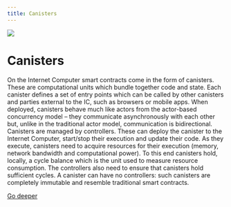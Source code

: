 ```yaml
---
title: Canisters
---
```


![](/img/how-it-works/canister-lifecycle.600x300.jpg)

# Canisters

On the Internet Computer smart contracts come in the form of canisters.  These are computational units which bundle together code and state. Each canister defines a set of entry points which can be called by other canisters and parties external to the IC, such as browsers or mobile apps.
When deployed, canisters behave much like actors from the actor-based concurrency model – they communicate asynchronously with each other but, unlike in the traditional actor model, communication is bidirectional. 
Canisters are managed by controllers. These can deploy the canister to the Internet Computer, start/stop their execution and update their code.  As they execute, canisters need to acquire resources for their execution (memory, network bandwidth and computational power). To this end canisters hold, locally, a cycle balance which is the unit used to measure resource consumption. The controllers also need to ensure that canisters hold sufficient cycles. 
A canister can have no controllers: such canisters are completely immutable and resemble traditional smart contracts.


[Go deeper](/how-it-works/canister-lifecycle/)
